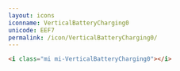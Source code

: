 ```yaml
---
layout: icons
iconname: VerticalBatteryCharging0
unicode: EEF7
permalink: /icon/VerticalBatteryCharging0/
---
```


``` html
<i class="mi mi-VerticalBatteryCharging0"></i>
```
